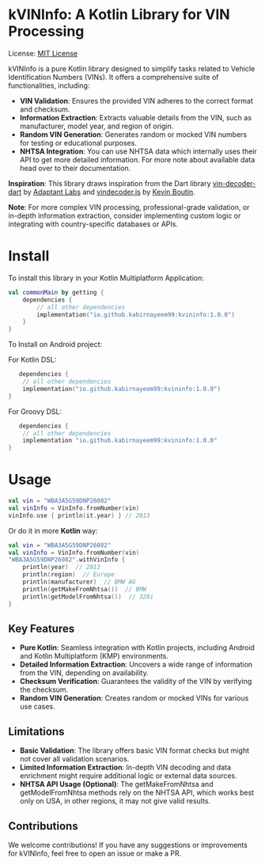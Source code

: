 # kVINInfo: A Kotlin Library for VIN Processing

License: [MIT License](LICENSE)

kVINInfo is a pure Kotlin library designed to simplify tasks related to Vehicle Identification
Numbers (VINs). It offers a comprehensive suite of functionalities, including:

- **VIN Validation**: Ensures the provided VIN adheres to the correct format and checksum.
- **Information Extraction**: Extracts valuable details from the VIN, such as manufacturer, model
  year, and region of origin.
- **Random VIN Generation**: Generates random or mocked VIN numbers for testing or educational
  purposes.
- **NHTSA Integration**: You can use NHTSA data which internally uses their API to get more detailed
  information. For more note about available data head over to their documentation.

**Inspiration**: This library draws inspiration from the Dart
library [vin-decoder-dart](https://github.com/adaptant-labs/vin-decoder-dart)
by [Adaptant Labs](https://github.com/adaptant-labs)
and [vindecoder.js](https://gist.github.com/kevboutin/3ac029e336fc7cafd20c05adda42ffa5)
by [Kevin Boutin](https://gist.github.com/kevboutin).

**Note**: For more complex VIN processing, professional-grade validation, or in-depth information
extraction, consider implementing custom logic or integrating with country-specific databases or
APIs.

# Install

To install this library in your Kotlin Multiplatform Application:

```kotlin
val commonMain by getting {
    dependencies {
        // all other dependencies
        implementation("io.github.kabirnayeem99:kvininfo:1.0.0")
    }
}
```

To Install on Android project:

For Kotlin DSL:

```kotlin
   dependencies {
    // all other dependencies
    implementation("io.github.kabirnayeem99:kvininfo:1.0.0")
}
```

For Groovy DSL:

```groovy
   dependencies {
    // all other dependencies
    implementation "io.github.kabirnayeem99:kvininfo:1.0.0"
}
```

# Usage

```kotlin
val vin = "WBA3A5G59DNP26082"
val vinInfo = VinInfo.fromNumber(vin)
vinInfo.use { println(it.year) } // 2013
```

Or do it in more **Kotlin** way:

```kotlin
val vin = "WBA3A5G59DNP26082"
val vinInfo = VinInfo.fromNumber(vin)
"WBA3A5G59DNP26082".withVinInfo {
    println(year)  // 2013
    println(region)  // Europe
    println(manufacturer)  // BMW AG
    println(getMakeFromNhtsa())  // BMW
    println(getModelFromNhtsa())  // 328i
}
```

## Key Features

- **Pure Kotlin**: Seamless integration with Kotlin projects, including Android and Kotlin
  Multiplatform (KMP) environments.
- **Detailed Information Extraction**: Uncovers a wide range of information from the VIN, depending
  on availability.
- **Checksum Verification**: Guarantees the validity of the VIN by verifying the checksum.
- **Random VIN Generation**: Creates random or mocked VINs for various use cases.

## Limitations

- **Basic Validation**: The library offers basic VIN format checks but might not cover all
  validation
  scenarios.
- **Limited Information Extraction**: In-depth VIN decoding and data enrichment might require
  additional
  logic or external data sources.
- **NHTSA API Usage (Optional)**: The getMakeFromNhtsa and getModelFromNhtsa methods rely on the
  NHTSA API, which works best only on USA, in other regions, it may not give valid results.

## Contributions

We welcome contributions!
If you have any suggestions or improvements for kVINInfo, feel free to open an issue or make a PR.